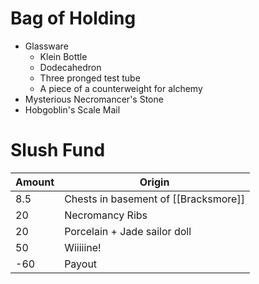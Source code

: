 # Bag of Holding
- Glassware
	- Klein Bottle
	- Dodecahedron
	- Three pronged test tube
	- A piece of a counterweight for alchemy
- Mysterious Necromancer's Stone
- Hobgoblin's Scale Mail
# Slush Fund
| Amount | Origin                               |
| ------ | ------------------------------------ |
| 8.5    | Chests in basement of [[Bracksmore]] |
| 20     | Necromancy Ribs                      |
| 20     | Porcelain + Jade sailor doll         |
| 50     | Wiiiiine!                            |
| -60    | Payout                               |
